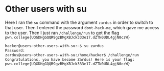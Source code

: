 # Other users with su

Here I ran the `su` command with the argument `zardus` in order to switch to that user. Then I entered the password `dont-hack-me`, which gave me access to the user.
Then I just ran `/challenge/run` to get the flag `pwn.college{UQGDHgGQQR9gzBMgXBJck333e17.dZTN0UDL4gjN0czW}`

```bash
hacker@users~other-users-with-su:~$ su zardus
Password:
zardus@users~other-users-with-su:/home/hacker$ /challenge/run
Congratulations, you have become Zardus! Here is your flag:
pwn.college{UQGDHgGQQR9gzBMgXBJck333e17.dZTN0UDL4gjN0czW}
```
